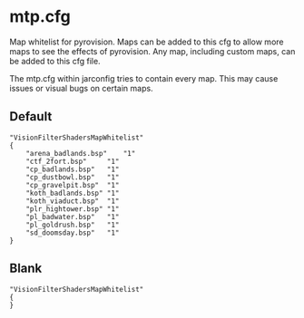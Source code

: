 # mtp.cfg

Map whitelist for pyrovision. Maps can be added to this cfg to allow more maps to see the effects of pyrovision. Any map, including custom maps, can be added to this cfg file.

The mtp.cfg within jarconfig tries to contain every map. This may cause issues or visual bugs on certain maps.

## Default

```
"VisionFilterShadersMapWhitelist"
{
	"arena_badlands.bsp"	"1"
	"ctf_2fort.bsp"		"1"
	"cp_badlands.bsp"	"1"
	"cp_dustbowl.bsp"	"1"
	"cp_gravelpit.bsp"	"1"
	"koth_badlands.bsp"	"1"
	"koth_viaduct.bsp"	"1"
	"plr_hightower.bsp"	"1"
	"pl_badwater.bsp"	"1"
	"pl_goldrush.bsp"	"1"
	"sd_doomsday.bsp"	"1"
}
```

## Blank

```
"VisionFilterShadersMapWhitelist"
{
}
```